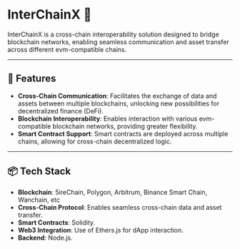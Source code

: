 # InterChainX 🌉

InterChainX is a cross-chain interoperability solution designed to bridge blockchain networks, enabling seamless communication and asset transfer across different evm-compatible chains.

---

## 🚀 Features

- **Cross-Chain Communication**: Facilitates the exchange of data and assets between multiple blockchains, unlocking new possibilities for decentralized finance (DeFi).
- **Blockchain Interoperability**: Enables interaction with various evm-compatible blockchain networks, providing greater flexibility.
- **Smart Contract Support**: Smart contracts are deployed across multiple chains, allowing for cross-chain decentralized logic.

---

## 📦 Tech Stack

- **Blockchain**: 5ireChain, Polygon, Arbitrum, Binance Smart Chain, Wanchain, etc
- **Cross-Chain Protocol**: Enables seamless cross-chain data and asset transfer.
- **Smart Contracts**: Solidity.
- **Web3 Integration**: Use of Ethers.js for dApp interaction.
- **Backend**: Node.js.
